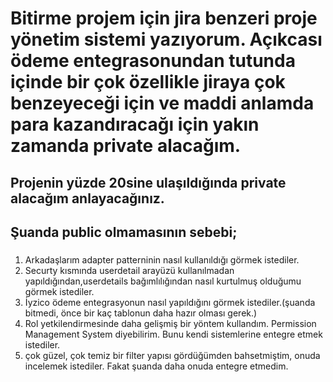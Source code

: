 # Bitirme projem için jira benzeri proje yönetim sistemi yazıyorum. Açıkcası ödeme entegrasonundan tutunda içinde bir çok özellikle jiraya çok benzeyeceği için ve maddi anlamda para kazandıracağı için yakın zamanda private alacağım.
## Projenin yüzde 20sine ulaşıldığında private alacağım anlayacağınız. 
## Şuanda public olmamasının sebebi;
### 
1. Arkadaşlarım adapter patterninin nasıl kullanıldığı görmek istediler.
2. Securty kısmında userdetail arayüzü kullanılmadan yapıldığından,userdetails bağımlılığından nasıl kurtulmuş olduğumu görmek istediler.
3. İyzico ödeme entegrasyonun nasıl yapıldığını görmek istediler.(şuanda bitmedi, önce bir kaç tablonun daha hazır olması gerek.)
4. Rol yetkilendirmesinde daha gelişmiş bir yöntem kullandım. Permission Management System diyebilirim. Bunu kendi sistemlerine entegre etmek istediler.
5. çok güzel, çok temiz bir filter yapısı gördüğümden bahsetmiştim, onuda incelemek istediler. Fakat şuanda daha onuda entegre etmedim.

